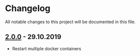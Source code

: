 # Changelog

All notable changes to this project will be documented in this file.

## <a name="v2-0-0"></a> [2.0.0](https://github.com/bloodhunterd/certbot-automation/releases/tag/2.0.0) - 29.10.2019

* Restart multiple docker containers
